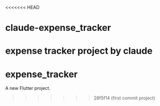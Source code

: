 <<<<<<< HEAD
# claude-expense_tracker
expense tracker project by claude
=======
# expense_tracker

A new Flutter project.
>>>>>>> 28f5f14 (first commit project)

